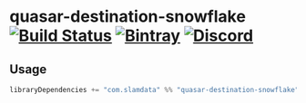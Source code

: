 # quasar-destination-snowflake [![Build Status](https://travis-ci.com/slamdata/quasar-destination-snowflake.svg?branch=master)](https://travis-ci.org/slamdata/quasar-destination-snowflake) [![Bintray](https://img.shields.io/bintray/v/slamdata-inc/maven-public/quasar-destination-snowflake.svg)](https://bintray.com/slamdata-inc/maven-public/quasar-destination-snowflake) [![Discord](https://img.shields.io/discord/373302030460125185.svg?logo=discord)](https://discord.gg/QNjwCg6)

## Usage

```sbt
libraryDependencies += "com.slamdata" %% "quasar-destination-snowflake" % <version>
```
